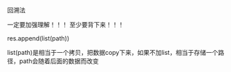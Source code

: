回溯法

一定要加强理解！！！
至少要背下来！！！

res.append(list(path))

list(path)是相当于一个拷贝，把数据copy下来，如果不加list，相当于存储一个路径，path会随着后面的数据而改变
